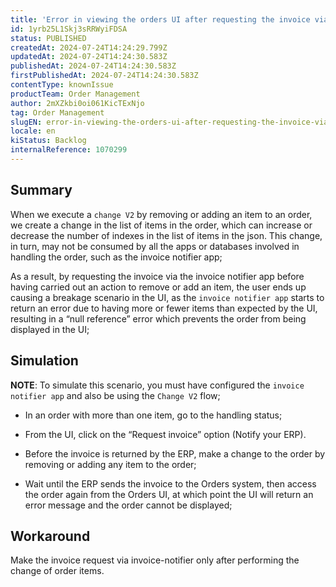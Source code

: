 ```yaml
---
title: 'Error in viewing the orders UI after requesting the invoice via App'
id: 1yrb25L1Skj3sRRWyiFDSA
status: PUBLISHED
createdAt: 2024-07-24T14:24:29.799Z
updatedAt: 2024-07-24T14:24:30.583Z
publishedAt: 2024-07-24T14:24:30.583Z
firstPublishedAt: 2024-07-24T14:24:30.583Z
contentType: knownIssue
productTeam: Order Management
author: 2mXZkbi0oi061KicTExNjo
tag: Order Management
slugEN: error-in-viewing-the-orders-ui-after-requesting-the-invoice-via-app
locale: en
kiStatus: Backlog
internalReference: 1070299
---
```


## Summary


When we execute a `change V2` by removing or adding an item to an order, we create a change in the list of items in the order, which can increase or decrease the number of indexes in the list of items in the json. This change, in turn, may not be consumed by all the apps or databases involved in handling the order, such as the invoice notifier app;

As a result, by requesting the invoice via the invoice notifier app before having carried out an action to remove or add an item, the user ends up causing a breakage scenario in the UI, as the `invoice notifier app` starts to return an error due to having more or fewer items than expected by the UI, resulting in a “null reference” error which prevents the order from being displayed in the UI;


##

## Simulation



**NOTE**: To simulate this scenario, you must have configured the `invoice notifier app` and also be using the `Change V2` flow;


- In an order with more than one item, go to the handling status;


- From the UI, click on the “Request invoice” option (Notify your ERP).


- Before the invoice is returned by the ERP, make a change to the order by removing or adding any item to the order;


- Wait until the ERP sends the invoice to the Orders system, then access the order again from the Orders UI, at which point the UI will return an error message and the order cannot be displayed;


##

## Workaround


Make the invoice request via invoice-notifier only after performing the change of order items.





